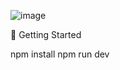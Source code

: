 ![image](https://github.com/user-attachments/assets/e11e0183-3a61-4ff9-a52f-1d4acb1040fd)

🚀 Getting Started

npm install
npm run dev
